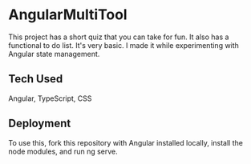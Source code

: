 # AngularMultiTool

This project has a short quiz that you can take for fun. It also has a functional to do list. It's very basic. I made it while experimenting with Angular state management. 

## Tech Used

Angular, TypeScript, CSS

## Deployment

To use this, fork this repository with Angular installed locally, install the node modules, and run ng serve. 

